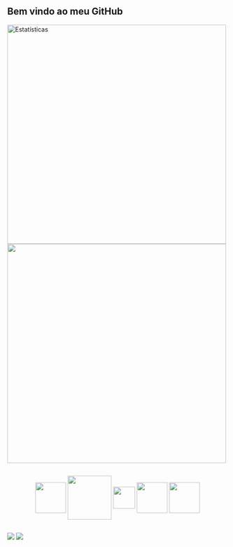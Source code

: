 ## Bem vindo ao meu GitHub


<div>
<img src="https://github-readme-stats.vercel.app/api?username=PedroHenriqueSantosBrasileiro&show_icons=true&theme=dark&include_all_commits=true&hide=prs&count_private=true&access_token=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" alt="Estatísticas" width="500">
<img src="https://github-readme-stats.vercel.app/api/top-langs/?username=PedroHenriqueSantosBrasileiro&layout=compact&theme=dark" width="500">
</div>

##

<div align="center">
        <img src="https://cdn.jsdelivr.net/gh/devicons/devicon/icons/java/java-original.svg" align="center" widht="70px" height="70px"/>
        <img src="https://cdn.jsdelivr.net/gh/devicons/devicon/icons/mysql/mysql-original-wordmark.svg" align="center" widht="100px" height="100px" />
        <img src="https://cdn.jsdelivr.net/gh/devicons/devicon/icons/spring/spring-original.svg" align="center" widht="50px" height="50px" />
        <img src="https://cdn.jsdelivr.net/gh/devicons/devicon/icons/html5/html5-original-wordmark.svg" align="center" widht="70px" height="70px"  />
        <img src="https://cdn.jsdelivr.net/gh/devicons/devicon/icons/css3/css3-original-wordmark.svg"  align="center" widht="70px" height="70px" />
</div>

##

<a href="https://www.linkedin.com/in/pedro-henrique-santos-brasileiro-575a5a16b/"><img src="https://img.shields.io/badge/LinkedIn-0077B5?style=for-the-badge&logo=linkedin&logoColor=white"></a>
<a href="mailto:psantosbrasileiro1@gmail.com"><img src="https://img.shields.io/badge/Gmail-D14836?style=for-the-badge&logo=gmail&logoColor=white"></a>

	








